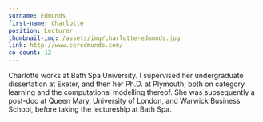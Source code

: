 ```yaml
---
surname: Edmunds
first-name: Charlotte
position: Lecturer
thumbnail-img: /assets/img/charlotte-edmunds.jpg
link: http://www.ceredmunds.com/
co-count: 12
---
```


Charlotte works at Bath Spa University. I supervised her undergraduate dissertation at Exeter, and then her Ph.D. at Plymouth; both on category learning and the computational modelling thereof. She was subsequently a post-doc at Queen Mary, University of London, and Warwick Business School, before taking the lectureship at Bath Spa. 


